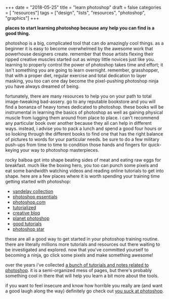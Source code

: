 +++
date = "2018-05-25"
title = "learn photoshop"
draft = false
categories = [ "resources"]
tags = ["design", "lists", "resources", "photoshop", "graphics"]
+++

**places to start learning photoshop because any help you can find is a good thing.**  

<!--more-->

photoshop is a big, complicated tool that can do amazingly cool things. as a beginner it is easy to become overwhelmed by the awesome work that powerhouse designers create. remember that those artists flexing their ripped creative muscles started out as wimpy little novices just like you. learning to properly control the power of photoshop takes time and effort; it isn't something you are going to learn overnight. remember, grasshopper, that with a proper diet, regular exercise and total dedication to layer masking, you too can one day become the pixel-pushing photoshop ninja you have always dreamed of being. 

fortunately, there are many resources to help you on your path to total image-tweaking bad-assery. go to any reputable bookstore and you will find a bonanza of heavy tomes dedicated to photoshop. these books will be instrumental in learning the basics of photoshop as well as gaining physical muscle from lugging them around from place to place. i can't recommend any particular book over another because they all can help in different ways. instead, i advise you to pack a lunch and spend a good four hours or so looking through the different books to find one that has the right balance of pictures to words for your particular needs. be sure to do a few military push-ups from time to time to condition those hands and fingers for quick-keying your way to photoshop masterpieces. 

rocky balboa got into shape beating sides of meat and eating raw eggs for breakfast. much like the boxing hero, you too can punch some pixels and eat some bandwidth watching videos and reading online tutorials to get into shape. here are a few places where it is worth spending your training time getting started with photoshop:

- [vandelay collection](http://vandelaydesign.com/blog/design/learn-photoshop-basics/)
- [photoshop essentials](http://www.photoshopessentials.com/basics/)
- [photoshop.com](http://www.photoshop.com/tutorials?keywords=&sort=relevance&product=ps&category=tutorial&difficulty=1)
- [tutorialized](http://www.tutorialized.com/tutorials/Photoshop/Basics/1)
- [creative bloq](http://www.creativebloq.com/graphic-design-tips/photoshop-tutorials-1232677)
- [planet photoshop](http://planetphotoshop.com/)
- [good tutorials](http://www.good-tutorials.com/tutorials/photoshop/basics)
- [photoshop star](http://www.photoshopstar.com/category/basics/)

these are all a good way to get started in your photoshop training routine. there are literally millions more tutorials and resources out there waiting to be investigated and explored. now that you've committed yourself to becoming a ninja, go click some pixels and make something awesome! 

over the years i've collected [a bunch of tutorials and notes related to photoshop](https://1drv.ms/f/s!AtHC9w7ZbCfgo0SNeu9RnC_0Ys2Z). it is a semi-organized mess of pages, but there's probably something cool in there that will help you learn a bit more about the tools. 

if you want to feel insecure and know how horrible you really are (and want a good laugh along the way) definitely go check out [you suck at photoshop](https://www.youtube.com/show/yousuckatphotoshop). 

